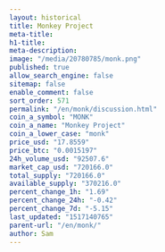```yaml
---
layout: historical
title: Monkey Project
meta-title: 
h1-title: 
meta-description: 
image: "/media/20780785/monk.png"
published: true
allow_search_engine: false
sitemap: false
enable_comment: false
sort_order: 571
permalink: "/en/monk/discussion.html"
coin_a_symbol: "MONK"
coin_a_name: "Monkey Project"
coin_a_lower_case: "monk"
price_usd: "17.8559"
price_btc: "0.0015197"
24h_volume_usd: "92507.6"
market_cap_usd: "720166.0"
total_supply: "720166.0"
available_supply: "370216.0"
percent_change_1h: "1.69"
percent_change_24h: "-0.42"
percent_change_7d: "-5.15"
last_updated: "1517140765"
parent-url: "/en/monk/"
author: Sam
---
```


